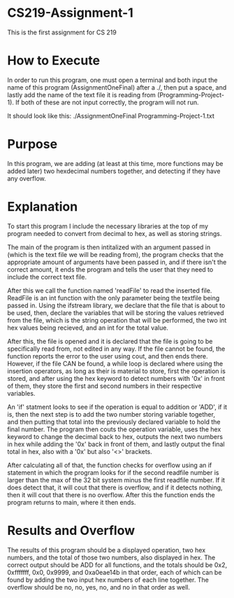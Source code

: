 # CS219-Assignment-1
This is the first assignment for CS 219

# How to Execute
In order to run this program, one must open a terminal and both input the name of this program (AssignmentOneFinal) after a ./, then put a space, and lastly add the name of the text file it is reading from (Programming-Project-1). If both of these are not input correctly, the program will not run.

It should look like this: ./AssignmentOneFinal Programming-Project-1.txt

# Purpose
In this program, we are adding (at least at this time, more functions may be added later) two hexdecimal numbers together, and detecting if they have any overflow. 

# Explanation
To start this program I include the necessary libraries at the top of my program needed to convert from decimal to hex, as well as storing strings.

The main of the program is then intitalized with an argument passed in (which is the text file we will be reading from), the program checks that the appropriate amount of arguments have been passed in, and if there isn't the correct amount, it ends the program and tells the user that they need to include the correct text file.

After this we call the function named 'readFile' to read the inserted file. ReadFile is an int function with the only parameter being the textfile being passed in. Using the ifstream library, we declare that the file that is about to be used, then, declare the variables that will be storing the values retrieved from the file, which is the string operation that will be performed, the two int hex values being recieved, and an int for the total value. 

After this, the file is opened and it is declared that the file is going to be specifically read from, not edited in any way. If the file cannot be found, the function reports the error to the user using cout, and then ends there. However, if the file CAN be found, a while loop is declared where using the insertion operators, as long as their is material to store, first the operation is stored, and after using the hex keyword to detect numbers with '0x' in front of them, they store the first and second numbers in their respective variables.

An 'if' statment looks to see if the operation is equal to addition or 'ADD', if it is, then the next step is to add the two number storing variable together, and then putting that total into the previously declared variable to hold the final number. The program then couts the operation variable, uses the hex keyword to change the decimal back to hex, outputs the next two numbers in hex while adding the '0x' back in front of them, and lastly output the final total in hex, also with a '0x' but also '<>' brackets. 

After calculating all of that, the function checks for overflow using an if statement in which the program looks for if the second readfile number is larger than the max of the 32 bit system minus the first readfile number. If it does detect that, it will cout that there is overflow, and if it detects nothing, then it will cout that there is no overflow. After this the function ends the program returns to main, where it then ends.

# Results and Overflow

The results of this program should be a displayed operation, two hex numbers, and the total of those two numbers, also displayed in hex. The correct output should be ADD for all functions, and the totals should be 0x2, 0xfffffff, 0x0, 0x9999, and 0xa0eae14b in that order, each of which can be found by adding the two input hex numbers of each line together. The overflow should be no, no, yes, no, and no in that order as well.